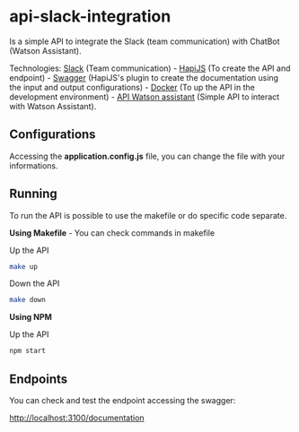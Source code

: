 # api-slack-integration

Is a simple API to integrate the Slack (team communication) with ChatBot (Watson Assistant). 

Technologies: [Slack](slack.com) (Team communication) - [HapiJS](https://hapijs.com) (To create the API and endpoint) - [Swagger](https://github.com/glennjones/hapi-swagger) (HapiJS's plugin to create the documentation using the input and output configurations) - [Docker](https://www.docker.com) (To up the API in the development environment) - [API Watson assistant](https://github.com/titaoyamamoto/api-watson-assistant) (Simple API to interact with Watson Assistant).

## Configurations

Accessing the **application.config.js** file, you can change the file with your informations.

## Running

To run the API is possible to use the makefile or do specific code separate. 

**Using Makefile** - You can check commands in makefile 

Up the API
```bash
make up
```
Down the API
```bash
make down
```

**Using NPM**

Up the API
```bash
npm start
```

## Endpoints

You can check and test the endpoint accessing the swagger:

[http://localhost:3100/documentation](http://localhost:3100/documentation)